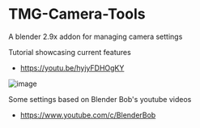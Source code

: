 # TMG-Camera-Tools
A blender 2.9x addon for managing camera settings

Tutorial showcasing current features
* https://youtu.be/hyjyFDHOgKY

![image](https://user-images.githubusercontent.com/11281480/133714954-7604c1a3-a9a3-4459-9507-5d419ae7bf72.png)

Some settings based on Blender Bob's youtube videos
* https://www.youtube.com/c/BlenderBob
